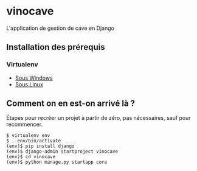 # vinocave
L'application de gestion de cave en Django

## Installation des prérequis
### Virtualenv
* [Sous Windows](https://pymote.readthedocs.io/en/latest/install/windows_virtualenv.html)
* [Sous Linux](https://virtualenv.pypa.io/en/stable/installation/)



## Comment on en est-on arrivé là ?
Étapes pour recréer un projet à partir de zéro, pas nécessaires, sauf pour recommencer.

```
$ virtualenv env
$ . env/bin/activate
(env)$ pip install django
(env)$ django-admin startproject vinocave
(env)$ cd vinocave
(env)$ python manage.py startapp core
```
